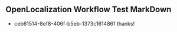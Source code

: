 ## OpenLocalization Workflow Test MarkDown
* ceb61514-8ef8-406f-b5eb-1373c1614861 
thanks!<!--HONumber=Mar16_HO4-->
